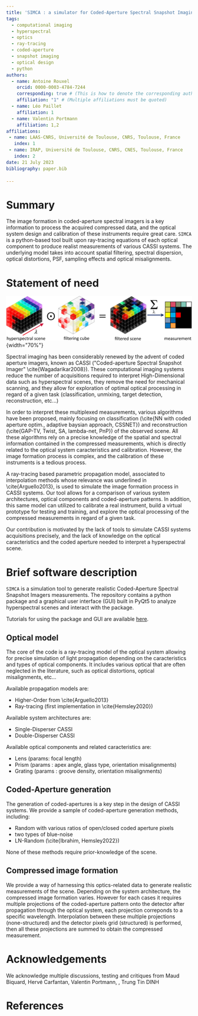```yaml
---
title: 'SIMCA : a simulator for Coded-Aperture Spectral Snapshot Imaging (CASSI)'
tags:
  - computational imaging
  - hyperspectral
  - optics
  - ray-tracing
  - coded-aperture
  - snapshot imaging
  - optical design
  - python
authors:
  - name: Antoine Rouxel
    orcid: 0000-0003-4784-7244
    corresponding: true # (This is how to denote the corresponding author)
    affiliation: "1" # (Multiple affiliations must be quoted)
  - name: Léo Paillet
    affiliation: 1
  - name: Valentin Portmann
    affiliation: 1,2
affiliations:
 - name: LAAS-CNRS, Université de Toulouse, CNRS, Toulouse, France
   index: 1
 - name: IRAP, Université de Toulouse, CNRS, CNES, Toulouse, France
   index: 2
date: 21 July 2023
bibliography: paper.bib

---
```


# Summary

The image formation in coded-aperture spectral imagers is a key information to process the acquired compressed data, and the optical system design and calibration of these instruments require great care. 
`SIMCA` is a python-based tool built upon ray-tracing equations of each optical component to produce realist measurements of various CASSI systems.
The underlying model takes into account spatial filtering, spectral dispersion, optical distortions, PSF, sampling effects and optical misalignments.

# Statement of need
![Working principle of a Double-Disperser CASSI.\label{fig:DD-CASSI}](DD-CASSI.png){width="70%"}


Spectral imaging has been considerably renewed by the advent of coded aperture imagers, known as CASSI ("Coded-aperture Spectral Snapshot Imager" \cite{Wagadarikar2008}). 
These computational imaging systems reduce the number of acquisitions required to interpret High-Dimensional data such as hyperspectral scenes, they remove the need for mechanical scanning, and they allow for exploration of optimal optical processing in regard of a given task (classification, unmixing, target detection, reconstruction, etc...) 


In order to interpret these multiplexed measurements, various algorithms have been proposed, mainly focusing on classification (\cite{NN with coded aperture optim., adaptive baysian approach, CSSNET}) and reconstruction (\cite{GAP-TV, Twist, SA, lambda-net, PnP}) of the observed scene.
All these algorithms rely on a precise knowledge of the spatial and spectral information contained in the compressed measurements, which is directly related to the optical system caracteristics and calibration.
However, the image formation process is complex, and the calibration of these instruments is a tedious process.

A ray-tracing based parametric propagation model, associated to interpolation methods whose relevance was underlined in \cite{Arguello2013}, is used to simulate the image formation process in CASSI systems.
Our tool allows for a comparison of various system architectures, optical components and coded-aperture patterns.
In addition, this same model can utilized to calibrate a real instrument, build a virtual prototype for testing and training, and explore the optical processing of the compressed measurements in regard of a given task.

Our contribution is motivated by the lack of tools to simulate CASSI systems acquisitions precisely, and the lack of knowledge on the optical caracteristics and the coded aperture needed to interpret a hyperspectral scene.


# Brief software description

`SIMCA` is a simulation tool to generate realistic Coded-Aperture Spectral Snapshot Imagers measurements.
The repository contains a python package and a graphical user interface (GUI) built in PyQt5 to analyze hyperspectral scenes and interact with the package.

Tutorials for using the package and GUI are available [here](https://arouxel.gitlab.io/simca-documentation/).


## Optical model
The core of the code is a ray-tracing model of the optical system allowing for precise simulation of light propagation depending on the caracteristics and types of optical components.
It includes various optical that are often neglected in the literature, such as optical distortions, optical misalignments, etc...

Available propagation models are:
* Higher-Order from \cite{Arguello2013}
* Ray-tracing (first implementation in \cite{Hemsley2020})

Available system architectures are:
* Single-Disperser CASSI
* Double-Disperser CASSI

Available optical components and related caracteristics are:
* Lens (params: focal length)
* Prism (params : apex angle, glass type, orientation misalignments)
* Grating (params : groove density, orientation misalignments)

## Coded-Aperture generation

The generation of coded-apertures is a key step in the design of CASSI systems.
We provide a sample of coded-aperture generation methods, including:
* Random with various ratios of open/closed coded aperture pixels
* two types of blue-noise
* LN-Random (\cite{Ibrahim, Hemsley2022})

None of these methods require prior-knowledge of the scene.


## Compressed image formation
  
We provide a way of harnessing this optics-related data to generate realistic measurements of the scene.
Depending on the system architecture, the compressed image formation varies.
However for each cases it requires multiple projections of the coded-aperture pattern onto the detector after propagation through the optical system, each projection correponds to a specific wavelength.
Interpolation between these multiple projections (none-structured) and the detector pixels grid (structured) is performed, then all these projections are summed to obtain the compressed measurement.




# Acknowledgements

We acknowledge multiple discussions, testing and critiques from Maud Biquard, Hervé Carfantan, Valentin Portmann, , Trung Tin DINH


# References
